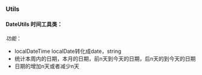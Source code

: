 ### Utils
#### DateUtils 时间工具类：
*功能*：
 - localDateTime localDate转化成date，string <br>
 - 统计本周内的日期，本月的日期，前n天到今天的日期，后n天的到今天的日期 <br>
 - 日期的增加n天或者减少n天 <br>

